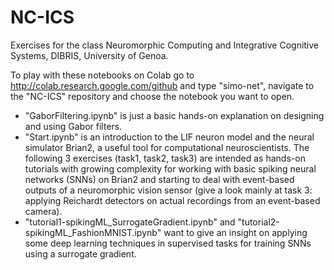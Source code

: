 # NC-ICS
Exercises for the class Neuromorphic Computing and Integrative Cognitive Systems, DIBRIS, University of Genoa.

To play with these notebooks on Colab go to http://colab.research.google.com/github and type "simo-net", navigate to the "NC-ICS" repository and choose the notebook you want to open.

 - "GaborFiltering.ipynb" is just a basic hands-on explanation on designing and using Gabor filters.
 - "Start.ipynb" is an introduction to the LIF neuron model and the neural simulator Brian2, a useful tool for computational neuroscientists. The following 3 exercises (task1, task2, task3) are intended as hands-on tutorials with growing complexity for working with basic spiking neural networks (SNNs) on Brian2 and starting to deal with event-based outputs of a neuromorphic vision sensor (give a look mainly at task 3: applying Reichardt detectors on actual recordings from an event-based camera).
 - "tutorial1-spikingML_SurrogateGradient.ipynb" and "tutorial2-spikingML_FashionMNIST.ipynb" want to give an insight on applying some deep learning techniques in supervised tasks for training SNNs using a surrogate gradient.
